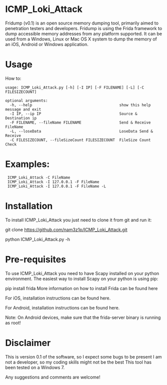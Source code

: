 # ICMP_Loki_Attack
Fridump (v0.1) is an open source memory dumping tool, primarily aimed to penetration testers and developers. Fridump is using the Frida framework to dump accessible memory addresses from any platform supported. It can be used from a Windows, Linux or Mac OS X system to dump the memory of an iOS, Android or Windows application.

# Usage
How to:


```
usage: ICMP_Loki_Attack.py [-h] [-I IP] [-F FILENAME] [-L] [-C FILESIZECOUNT]

optional arguments:
  -h, --help                                       show this help message and exit
  -I IP, --ip IP                                   Source & Destination ip
  -F FILENAME, --fileName FILENAME                 Send & Receive FileName
  -L, --loseData                                   LoseData Send & Receive
  -C FILESIZECOUNT, --fileSizeCount FILESIZECOUNT  FileSize Count Check
```                   

# Examples:

```
 ICMP_Loki_Attack -C FileName
 ICMP_Loki_Attack -I 127.0.0.1 -F FileName
 ICMP_Loki_Attack -I 127.0.0.1 -F FileName -L
```

# Installation
To install ICMP_Loki_Attack you just need to clone it from git and run it:

  git clone https://github.com/nam3z1p/ICMP_Loki_Attack.git
        
  python ICMP_Loki_Attack.py -h
  
# Pre-requisites
To use ICMP_Loki_Attack you need to have Scapy installed on your python environment. The easiest way to install Scapy on your python is using pip:

pip install frida
More information on how to install Frida can be found here

For iOS, installation instructions can be found here.

For Android, installation instructions can be found here.

Note: On Android devices, make sure that the frida-server binary is running as root!

# Disclaimer
This is version 0.1 of the software, so I expect some bugs to be present
I am not a developer, so my coding skills might not be the best
This tool has been tested on a Windows 7.

Any suggestions and comments are welcome!
